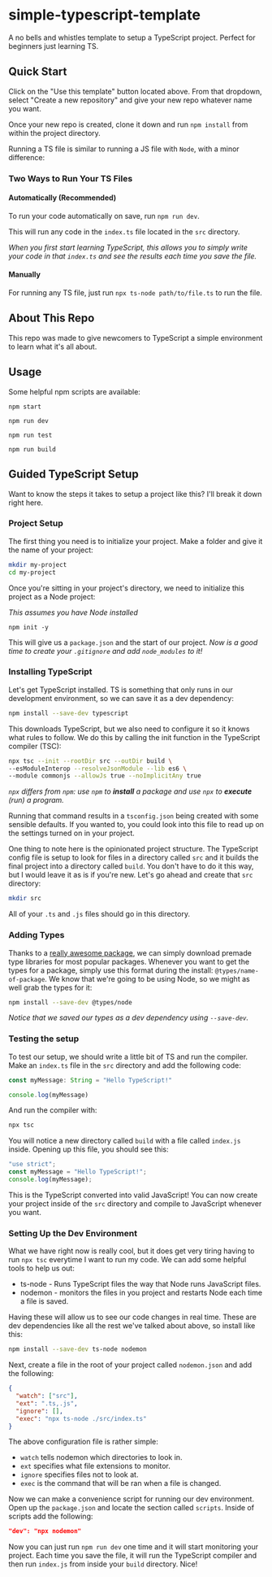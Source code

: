 # simple-typescript-template

A no bells and whistles template to setup a TypeScript project. Perfect for beginners just learning TS.

## Quick Start

Click on the "Use this template" button located above.
From that dropdown, select "Create a new repository" and give your new repo whatever name you want.

Once your new repo is created, clone it down and run `npm install` from within the project directory.

Running a TS file is similar to running a JS file with `Node`, with a minor difference:

### Two Ways to Run Your TS Files

#### Automatically (Recommended)

To run your code automatically on save, run `npm run dev`.

This will run any code in the `index.ts` file located in the `src` directory.

_When you first start learning TypeScript, this allows you to simply write your code in that `index.ts` and see the results each time you save the file._

#### Manually

For running any TS file, just run `npx ts-node path/to/file.ts` to run the file.

## About This Repo

This repo was made to give newcomers to TypeScript a simple environment to learn what it's all about.

## Usage

Some helpful npm scripts are available:

`npm start`

`npm run dev`

`npm run test`

`npm run build`

## Guided TypeScript Setup

Want to know the steps it takes to setup a project like this?
I'll break it down right here.

### Project Setup

The first thing you need is to initialize your project.
Make a folder and give it the name of your project:

```sh
mkdir my-project
cd my-project
```

Once you're sitting in your project's directory, we need to initialize this project as a Node project:

_This assumes you have Node installed_

```
npm init -y
```

This will give us a `package.json` and the start of our project.
_Now is a good time to create your `.gitignore` and add `node_modules` to it!_

### Installing TypeScript

Let's get TypeScript installed.
TS is something that only runs in our development environment, so we can save it as a dev dependency:

```sh
npm install --save-dev typescript
```

This downloads TypeScript, but we also need to configure it so it knows what rules to follow.
We do this by calling the init function in the TypeScript compiler (TSC):

```sh
npx tsc --init --rootDir src --outDir build \
--esModuleInterop --resolveJsonModule --lib es6 \
--module commonjs --allowJs true --noImplicitAny true
```

_`npx` differs from `npm`: use `npm` to **install** a package and use `npx` to **execute** (run) a program._

Running that command results in a `tsconfig.json` being created with some sensible defaults.
If you wanted to, you could look into this file to read up on the settings turned on in your project.

One thing to note here is the opinionated project structure.
The TypeScript config file is setup to look for files in a directory called `src` and it builds the final project into a directory called `build`.
You don't have to do it this way, but I would leave it as is if you're new.
Let's go ahead and create that `src` directory:

```sh
mkdir src
```

All of your `.ts` and `.js` files should go in this directory.

### Adding Types

Thanks to a [really awesome package](https://github.com/DefinitelyTyped/DefinitelyTyped "DefinitelyTyped Project Repo"), we can simply download premade type libraries for most popular packages.
Whenever you want to get the types for a package, simply use this format during the install: `@types/name-of-package`.
We know that we're going to be using Node, so we might as well grab the types for it:

```sh
npm install --save-dev @types/node
```

_Notice that we saved our types as a dev dependency using `--save-dev`._

### Testing the setup

To test our setup, we should write a little bit of TS and run the compiler.
Make an `index.ts` file in the `src` directory and add the following code:

```TypeScript
const myMessage: String = "Hello TypeScript!"

console.log(myMessage)
```

And run the compiler with:

```sh
npx tsc
```

You will notice a new directory called `build` with a file called `index.js` inside.
Opening up this file, you should see this:

```JavaScript
"use strict";
const myMessage = "Hello TypeScript!";
console.log(myMessage);
```

This is the TypeScript converted into valid JavaScript!
You can now create your project inside of the `src` directory and compile to JavaScript whenever you want.

### Setting Up the Dev Environment

What we have right now is really cool, but it does get very tiring having to run `npx tsc` everytime I want to run my code.
We can add some helpful tools to help us out:

- ts-node - Runs TypeScript files the way that Node runs JavaScript files.
- nodemon - monitors the files in you project and restarts Node each time a file is saved.

Having these will allow us to see our code changes in real time.
These are dev dependencies like all the rest we've talked about above, so install like this:

```sh
npm install --save-dev ts-node nodemon
```

Next, create a file in the root of your project called `nodemon.json` and add the following:

```json
{
  "watch": ["src"],
  "ext": ".ts,.js",
  "ignore": [],
  "exec": "npx ts-node ./src/index.ts"
}
```

The above configuration file is rather simple:

- `watch` tells nodemon which directories to look in.
- `ext` specifies what file extensions to monitor.
- `ignore` specifies files not to look at.
- `exec` is the command that will be ran when a file is changed.

Now we can make a convenience script for running our dev environment.
Open up the `package.json` and locate the section called `scripts`.
Inside of scripts add the following:

```json
"dev": "npx nodemon"
```

Now you can just run `npm run dev` one time and it will start monitoring your project.
Each time you save the file, it will run the TypeScript compiler and then run `index.js` from inside your `build` directory.
Nice!

